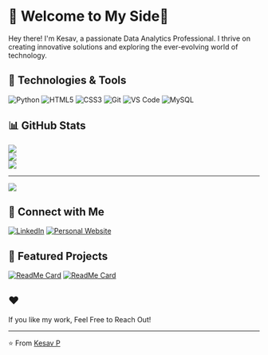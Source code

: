 # 🌌 Welcome to My Side🚀


Hey there! I'm Kesav, a passionate Data Analytics Professional. I thrive on creating innovative solutions and exploring the ever-evolving world of technology.

## 🔧 Technologies & Tools

![Python](https://img.shields.io/badge/-Python-333?style=flat&logo=python)
![HTML5](https://img.shields.io/badge/-HTML5-333?style=flat&logo=html5)
![CSS3](https://img.shields.io/badge/-CSS3-333?style=flat&logo=css3)
![Git](https://img.shields.io/badge/-Git-333?style=flat&logo=git)
![VS Code](https://img.shields.io/badge/-VS%20Code-333?style=flat&logo=visual-studio-code)
![MySQL](https://img.shields.io/badge/mysql-4479A1.svg?style=for-the-badge&logo=mysql&logoColor=white)

## 📊 GitHub Stats

![](https://github-readme-stats.vercel.app/api?username=KesavP-01&theme=radical&hide_border=false&include_all_commits=false&count_private=false)<br/>
![](https://github-readme-streak-stats.herokuapp.com/?user=KesavP-01&theme=radical&hide_border=false)<br/>
![](https://github-readme-stats.vercel.app/api/top-langs/?username=KesavP-01&theme=radical&hide_border=false&include_all_commits=false&count_private=false&layout=compact)

---
[![](https://visitcount.itsvg.in/api?id=KesavP-01&icon=0&color=0)](https://visitcount.itsvg.in)



## 🔗 Connect with Me

[![LinkedIn](https://img.shields.io/badge/LinkedIn-0077B5?style=flat&logo=linkedin&logoColor=white)](https://www.linkedin.com/in/kp01/)
[![Personal Website](https://img.shields.io/badge/Website-000000?style=flat&logo=About.me&logoColor=white)](https://kesavp-01.github.io/kp/)


## 🎨 Featured Projects

[![ReadMe Card](https://github-readme-stats.vercel.app/api/pin/?username=KesavP-01&repo=Discounted_Cash_Flow&theme=radical)](https://github.com/KesavP-01/Discounted_Cash_Flow)
[![ReadMe Card](https://github-readme-stats.vercel.app/api/pin/?username=KesavP-01&repo=Portfolio-Optimization&theme=radical)](https://github.com/KesavP-01/Portfolio-Optimization)


## ❤️ 

If you like my work, Feel Free to Reach Out!


---

⭐️ From [Kesav P](https://github.com/KesavP-01)
